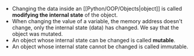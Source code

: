 - Changing the data inside an [[Python/OOP/Objects|object]] is called **modifying the internal state** of the object.
- When changing the value of a variable, the memory address doesn't change, only the internal state (data) has changed. We say that the object was mutated.
- An object whose internal state can be changed is called **mutable**.
- An object whose internal state cannot be changed is called immutable.